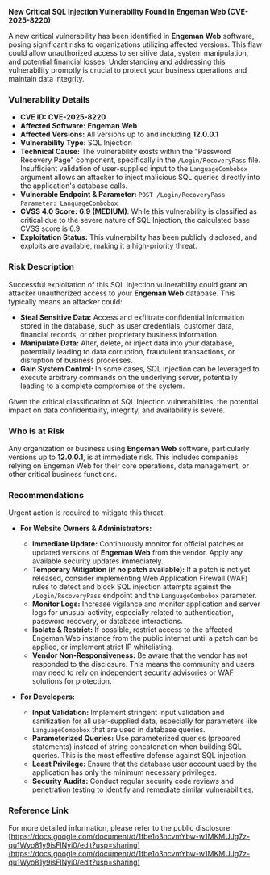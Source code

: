 **New Critical SQL Injection Vulnerability Found in Engeman Web (CVE-2025-8220)**

A new critical vulnerability has been identified in **Engeman Web** software, posing significant risks to organizations utilizing affected versions. This flaw could allow unauthorized access to sensitive data, system manipulation, and potential financial losses. Understanding and addressing this vulnerability promptly is crucial to protect your business operations and maintain data integrity.

### Vulnerability Details

*   **CVE ID:** **CVE-2025-8220**
*   **Affected Software:** **Engeman Web**
*   **Affected Versions:** All versions up to and including **12.0.0.1**
*   **Vulnerability Type:** SQL Injection
*   **Technical Cause:** The vulnerability exists within the "Password Recovery Page" component, specifically in the `/Login/RecoveryPass` file. Insufficient validation of user-supplied input to the `LanguageCombobox` argument allows an attacker to inject malicious SQL queries directly into the application's database calls.
*   **Vulnerable Endpoint & Parameter:**
    `POST /Login/RecoveryPass`
    `Parameter: LanguageCombobox`
*   **CVSS 4.0 Score:** **6.9 (MEDIUM)**. While this vulnerability is classified as critical due to the severe nature of SQL Injection, the calculated base CVSS score is 6.9.
*   **Exploitation Status:** This vulnerability has been publicly disclosed, and exploits are available, making it a high-priority threat.

### Risk Description

Successful exploitation of this SQL Injection vulnerability could grant an attacker unauthorized access to your **Engeman Web** database. This typically means an attacker could:

*   **Steal Sensitive Data:** Access and exfiltrate confidential information stored in the database, such as user credentials, customer data, financial records, or other proprietary business information.
*   **Manipulate Data:** Alter, delete, or inject data into your database, potentially leading to data corruption, fraudulent transactions, or disruption of business processes.
*   **Gain System Control:** In some cases, SQL injection can be leveraged to execute arbitrary commands on the underlying server, potentially leading to a complete compromise of the system.

Given the critical classification of SQL Injection vulnerabilities, the potential impact on data confidentiality, integrity, and availability is severe.

### Who is at Risk

Any organization or business using **Engeman Web** software, particularly versions up to **12.0.0.1**, is at immediate risk. This includes companies relying on Engeman Web for their core operations, data management, or other critical business functions.

### Recommendations

Urgent action is required to mitigate this threat.

*   **For Website Owners & Administrators:**
    *   **Immediate Update:** Continuously monitor for official patches or updated versions of **Engeman Web** from the vendor. Apply any available security updates immediately.
    *   **Temporary Mitigation (if no patch available):** If a patch is not yet released, consider implementing Web Application Firewall (WAF) rules to detect and block SQL injection attempts against the `/Login/RecoveryPass` endpoint and the `LanguageCombobox` parameter.
    *   **Monitor Logs:** Increase vigilance and monitor application and server logs for unusual activity, especially related to authentication, password recovery, or database interactions.
    *   **Isolate & Restrict:** If possible, restrict access to the affected Engeman Web instance from the public internet until a patch can be applied, or implement strict IP whitelisting.
    *   **Vendor Non-Responsiveness:** Be aware that the vendor has not responded to the disclosure. This means the community and users may need to rely on independent security advisories or WAF solutions for protection.

*   **For Developers:**
    *   **Input Validation:** Implement stringent input validation and sanitization for all user-supplied data, especially for parameters like `LanguageCombobox` that are used in database queries.
    *   **Parameterized Queries:** Use parameterized queries (prepared statements) instead of string concatenation when building SQL queries. This is the most effective defense against SQL injection.
    *   **Least Privilege:** Ensure that the database user account used by the application has only the minimum necessary privileges.
    *   **Security Audits:** Conduct regular security code reviews and penetration testing to identify and remediate similar vulnerabilities.

### Reference Link

For more detailed information, please refer to the public disclosure:
[https://docs.google.com/document/d/1fbe1o3ncvmYbw-w1MKMUJg7z-qu1Wyo81y9isFlNyi0/edit?usp=sharing](https://docs.google.com/document/d/1fbe1o3ncvmYbw-w1MKMUJg7z-qu1Wyo81y9isFlNyi0/edit?usp=sharing)